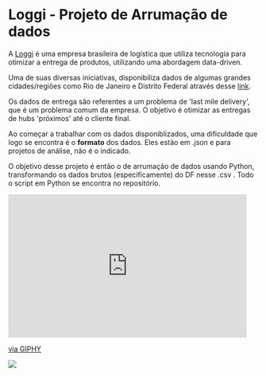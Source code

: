 # Loggi - Projeto de Arrumação de dados

A <a href = 'https://www.loggi.com/conheca-a-loggi/'>Loggi</a> é uma empresa brasileira de logística que utiliza tecnologia para otimizar a entrega de produtos, utilizando uma abordagem data-driven.

Uma de suas diversas iniciativas, disponibiliza dados de algumas grandes cidades/regiões como Rio de Janeiro e Distrito Federal através desse <a href = 'https://github.com/loggi/loggibud'>link</a>.

Os dados de entrega são referentes a um problema de 'last mile delivery', que é um problema comum da empresa. O objetivo é otimizar as entregas de hubs 'próximos' até o cliente final.

Ao começar a trabalhar com os dados disponiblizados, uma dificuldade que logo se encontra é o <b>formato</b> dos dados. Eles estão em .json e para projetos de análise, não é o indicado.

O objetivo desse projeto é então o de arrumação de dados usando Python, transformando os dados brutos (especificamente) do DF nesse <a hfre = 'https://raw.githubusercontent.com/drdhenrique/projeto_loggi/main/tidy_data.csv'> .csv </a>. Todo o script em Python se encontra no repositório. 

<iframe src="https://giphy.com/embed/xI5HBoQZrEDavF19LF" width="480" height="288" frameBorder="0" class="giphy-embed" allowFullScreen></iframe><p><a href="https://giphy.com/gifs/xI5HBoQZrEDavF19LF">via GIPHY</a></p>

 <img src="[https://media3.giphy.com/media/aUovxH8Vf9qDu/giphy.gif](https://giphy.com/embed/xI5HBoQZrEDavF19LF)"/>



